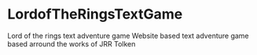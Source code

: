 # LordofTheRingsTextGame
Lord of the rings text adventure game
Website based text adventure game based arround the works of JRR Tolken
